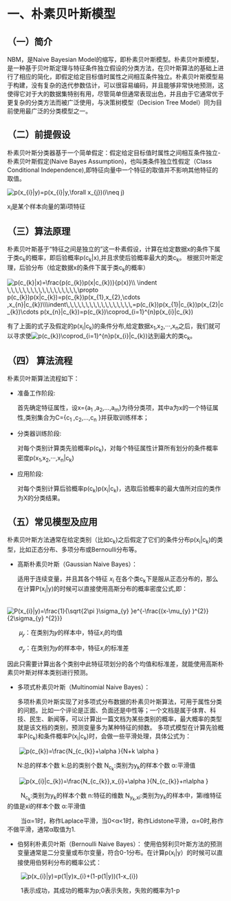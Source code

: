 # 一、朴素贝叶斯模型


## （一）简介

NBM，是Naive Bayesian Model的缩写，即朴素贝叶斯模型。朴素贝叶斯模型，是一种基于贝叶斯定理与特征条件独立假设的分类方法，在贝叶斯算法的基础上进行了相应的简化，即假定给定目标值时属性之间相互条件独立。朴素贝叶斯模型易于构建，没有复杂的迭代参数估计，可以很容易编码，并且能够非常快地预测，这使得它对于大的数据集特别有用，尽管简单但通常表现出色，并且由于它通常优于更复杂的分类方法而被广泛使用，与决策树模型（Decision Tree Model）同为目前使用最广泛的分类模型之一。
  
## （二）前提假设

朴素贝叶斯分类器基于一个简单假定：假定给定目标值时属性之间相互条件独立-朴素贝叶斯假定(Naive Bayes Assumption)，也叫类条件独立性假定（Class Conditional Independence),即特征向量中一个特征的取值并不影响其他特征的取值。


  <img src="https://latex.codecogs.com/svg.image?p(x_{i}|y)=p(x_{i}|y,\forall&space;x_{j})(i\neq&space;j)" title="p(x_{i}|y)=p(x_{i}|y,\forall x_{j})(i\neq j)" />


x<sub>i</sub>是某个样本向量的第i项特征

## （三）算法原理
朴素贝叶斯基于“特征之间是独立的”这一朴素假设，计算在给定数据x的条件下属于类c<sub>k</sub>的概率，即后验概率p(c<sub>k</sub>|x),并且求使后验概率最大的类c<sub>k</sub>。
根据贝叶斯定理，后验分布（给定数据x的条件下属于类c<sub>k</sub>的概率）

<img src="https://latex.codecogs.com/svg.image?p(c_{k}|x)=\frac{p(c_{k})p(x|c_{k})}{p(x)}\\&space;\indent&space;\,\,\,\,\,\,\,\,\,\,\,\,\,\,\,\,\,\,\propto&space;p(c_{k})p(x|c_{k})=p(c_{k})p(x_{1},x_{2},\cdots&space;,x_{n}|c_{k})\\\indent\,\,\,\,\,\,\,\,\,\,\,\,\,\,\,\,\,=p(c_{k})p(x_{1}|c_{k})p(x_{2}|c_{k})\cdots&space;p(x_{n}|c_{k})=p(c_{k})\coprod_{i=1}^{n}p(x_{i}|c_{k})" title="p(c_{k}|x)=\frac{p(c_{k})p(x|c_{k})}{p(x)}\\ \indent \,\,\,\,\,\,\,\,\,\,\,\,\,\,\,\,\,\,\propto p(c_{k})p(x|c_{k})=p(c_{k})p(x_{1},x_{2},\cdots ,x_{n}|c_{k})\\\indent\,\,\,\,\,\,\,\,\,\,\,\,\,\,\,\,\,=p(c_{k})p(x_{1}|c_{k})p(x_{2}|c_{k})\cdots p(x_{n}|c_{k})=p(c_{k})\coprod_{i=1}^{n}p(x_{i}|c_{k})" />

有了上面的式子及假定的p(x<sub>i</sub>|c<sub>k</sub>)的条件分布,给定数据x<sub>1</sub>,x<sub>2</sub>,···,x<sub>n</sub>之后，我们就可以寻求使<img src="https://latex.codecogs.com/svg.image?p(c_{k})\coprod_{i=1}^{n}p(x_{i}|c_{k})" title="p(c_{k})\coprod_{i=1}^{n}p(x_{i}|c_{k})" />达到最大的类c<sub>k</sub>。

## （四） 算法流程


朴素贝叶斯算法流程如下：

* 准备工作阶段:

  首先确定特征属性，设x={a<sub>1</sub> ,a<sub>2</sub>,...,a<sub>m</sub>}为待分类项，其中a为x的一个特征属性,类别集合为C={c<sub>1</sub> ,c<sub>2</sub>,...,c<sub>n</sub> }并获取训练样本；

* 分类器训练阶段:
  
  对每个类别计算类先验概率p(c<sub>k</sub>)，对每个特征属性计算所有划分的条件概率密度p(x<sub>1</sub>,x<sub>2</sub>,···,x<sub>n</sub>|c<sub>k</sub>)

* 应用阶段:

  对每个类别计算后验概率p(c<sub>k</sub>)p(x<sub>i</sub>|c<sub>k</sub>)，选取后验概率的最大值所对应的类作为X的分类结果。

## （五）常见模型及应用

朴素贝叶斯方法通常在给定类别（比如c<sub>k</sub>)之后假定了它们的条件分布p(x<sub>i</sub>|c<sub>k</sub>)的类型，比如正态分布、多项分布或Bernoulli分布等。


* 高斯朴素贝叶斯（Gaussian Naive Bayes）：

  适用于连续变量，并且其各个特征 𝑥<sub>i</sub> 在各个类c<sub>k</sub>下是服从正态分布的，那么在计算P(x<sub>i</sub>|y)的时候可以直接使用高斯分布的概率密度公式,即：
  
&nbsp; &nbsp;&nbsp;&nbsp; &nbsp;<img src="https://latex.codecogs.com/svg.image?P(x_{i}|y)=\frac{1}{\sqrt{2\pi&space;}\sigma_{y}&space;}e^{-\frac{(x-\mu_{y}&space;)^{2}}{2\sigma_{y}&space;^{2}}}" title="P(x_{i}|y)=\frac{1}{\sqrt{2\pi }\sigma_{y} }e^{-\frac{(x-\mu_{y} )^{2}}{2\sigma_{y} ^{2}}}" />

&nbsp; &nbsp;&nbsp; &nbsp;&nbsp;𝜇<sub>𝑦</sub>：在类别为𝑦的样本中，特征𝑥<sub>𝑖</sub>的均值
  
&nbsp; &nbsp; &nbsp;&nbsp;&nbsp;𝜎<sub>𝑦</sub>：在类别为𝑦的样本中，特征𝑥<sub>𝑖</sub>的标准差

因此只需要计算出各个类别中此特征项划分的各个均值和标准差，就能使用高斯朴素贝叶斯对样本类别进行预测。

* 多项式朴素贝叶斯（Multinomial Naive Bayes）：

  多项朴素贝叶斯实现了对多项式分布数据的朴素贝叶斯算法，可用于属性分类的问题。比如一个评论是正面、负面还是中性等；一个文档是属于体育、科技、民生、新闻等，可以计算出一篇文档为某些类别的概率，最大概率的类型就是该文档的类别，预测变量多为某种特征的频数。
  多项式模型在计算先验概率P(c<sub>k</sub>)和条件概率P(x<sub>i</sub>|c<sub>k</sub>)时，会做一些平滑处理，具体公式为：
  
 &nbsp; &nbsp;&nbsp; &nbsp;&nbsp;<img src="https://latex.codecogs.com/svg.image?p(c_{k})=\frac{N_{c_{k}}&plus;\alpha&space;}{N&plus;k&space;\alpha&space;}" title="p(c_{k})=\frac{N_{c_{k}}+\alpha }{N+k \alpha }" />
 
 &nbsp; &nbsp; &nbsp;&nbsp;N:总的样本个数 k:总的类别个数 N<sub>c<sub>k</sub></sub>:类别为y<sub>k</sub>的样本个数 α:平滑值
 
 &nbsp; &nbsp; &nbsp;&nbsp;&nbsp;<img src="https://latex.codecogs.com/svg.image?p(x_{i}|c_{k})=\frac{N_{c_{k}},x_{i}&plus;\alpha&space;}{N_{c_{k}}&plus;n\alpha&space;}" title="p(x_{i}|c_{k})=\frac{N_{c_{k}},x_{i}+\alpha }{N_{c_{k}}+n\alpha }" />
 
&nbsp; &nbsp; &nbsp;&nbsp;&nbsp; N<sub>c<sub>k</sub></sub>:类别为y<sub>k</sub>的样本个数  n:特征的维数  N<sub>y<sub>k</sub>,xi</sub>:类别为y<sub>k</sub>的样本中，第i维特征的值是xi的样本个数    α:平滑值

&nbsp; &nbsp; &nbsp;&nbsp;&nbsp;  当α=1时，称作Laplace平滑，当0<α<1时，称作Lidstone平滑，α=0时,称作不做平滑，通常α取值为1.


* 伯努利朴素贝叶斯（Bernoulli Naive Bayes）：
  使用伯努利贝叶斯方法的预测变量通常是二分变量或布尔变量，符合0-1分布。在计算p(x<sub>i</sub>|y）的时候可以直接使用伯努利分布的概率公式：
  
&nbsp; &nbsp; &nbsp;&nbsp;&nbsp; <img src="https://latex.codecogs.com/svg.image?p(x_{i}|y)=p(1|y)x_{i}&plus;(1-p(1|y))(1-x_{i})" title="p(x_{i}|y)=p(1|y)x_{i}+(1-p(1|y))(1-x_{i})" />

&nbsp; &nbsp; &nbsp;&nbsp;&nbsp; 1表示成功，其成功的概率为p;0表示失败，失败的概率为1-p






